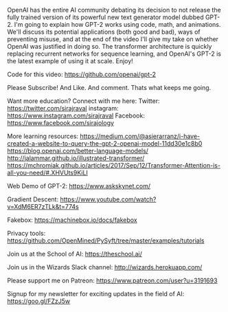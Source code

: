 OpenAI has the entire AI community debating its decision to not release the fully trained version of its powerful new text generator model dubbed GPT-2. I'm going to explain how GPT-2 works using code, math, and animations. We'll discuss its potential applications (both good and bad), ways of preventing misuse, and at the end of the video I'll give my take on whether OpenAI was justified in doing so. The transformer architecture is quickly replacing recurrent networks for sequence learning, and OpenAI's GPT-2 is the latest example of using it at scale. Enjoy! 

Code for this video: 
https://github.com/openai/gpt-2

Please Subscribe! And Like. And comment. Thats what keeps me going.

Want more education? Connect with me here:
Twitter: https://twitter.com/sirajraval
instagram: https://www.instagram.com/sirajraval
Facebook: https://www.facebook.com/sirajology

More learning resources:
https://medium.com/@asierarranz/i-have-created-a-website-to-query-the-gpt-2-openai-model-11dd30e1c8b0
https://blog.openai.com/better-language-models/
http://jalammar.github.io/illustrated-transformer/
https://mchromiak.github.io/articles/2017/Sep/12/Transformer-Attention-is-all-you-need/#.XHVUts9KiLI

Web Demo of GPT-2:
https://www.askskynet.com/

Gradient Descent:
https://www.youtube.com/watch?v=XdM6ER7zTLk&t=774s

Fakebox:
https://machinebox.io/docs/fakebox

Privacy tools:
https://github.com/OpenMined/PySyft/tree/master/examples/tutorials

Join us at the School of AI:
https://theschool.ai/

Join us in the Wizards Slack channel:
http://wizards.herokuapp.com/

Please support me on Patreon:
https://www.patreon.com/user?u=3191693

Signup for my newsletter for exciting updates in the field of AI:
https://goo.gl/FZzJ5w